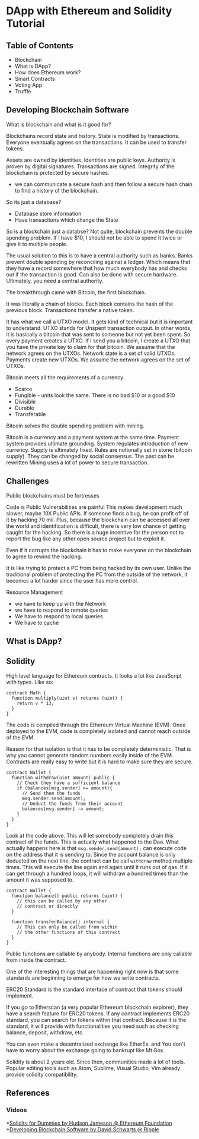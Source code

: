 # DApp with Ethereum and Solidity Tutorial

## Table of Contents

* Blockchain
* What is DApp?
* How does Ethereum work?
* Smart Contracts
* Voting App
* Truffle

## Developing Blockchain Software

What is blockchain and what is it good for?

Blockchains record state and history. State is modified by transactions.
Everyone eventually agrees on the transactions.
It can be used to transfer tokens.

Assets are owned by identities.
Identities are public keys.
Authority is proven by digital signatures.
Transactions are signed.
Integrity of the blockchain is protected by secure hashes.
- we can communicate a secure hash and then follow a secure hash chain to find a history of the blockchain.


So its just a database?
* Database store information
* Have transacitons which change the State

So is a blockchain just a databse?
Not quite, blockchain prevents the double spending problem.
If I have $10, I should not be able to spend it twice or give it to multiple people.

The usual solution to this is to have a central authority such as banks.
Banks prevent double spending by reconciling against a ledger.
Which means that they have a record somewhere that how much everybody has and checks out if the transaction is good.
Can also be done with secure hardware. Ultimately, you need a central authority.

The breakthrough came with Bitcoin, the first blockchain.

It was literally a chain of blocks.
Each block contains the hash of the previous block.
Transactions transfer a native token.

It has what we call a UTXO model. It gets kind of technical but it is important to understand.
UTXO stands for Unspent transaction output. In other words, it is basically a bitcoin that was sent to someone but not yet been spent. So every payment creates a UTXO. If I send you a bitcoin, I create a UTXO that you have the private key to claim for that bitcoin. We assume that the network agrees on the UTXOs.
Network state is a set of valid UTXOs.
Payments create new UTXOs.
We assume the network agrees on the set of UTXOs.

Bitcoin meets all the requirements of a currency.

* Scarce
* Fungible - units look the same. There is no bad $10 or a good $10
* Divisible
* Durable
* Transferable

Bitcoin solves the double spending problem with mining.


Bitcoin is a currency and a payment system at the same time.
Payment system provides ultimate grounding.
System regulates introduction of new currency. Supply is ultimately fixed.
Rules are notionally set in stone (bitcoin supply).
They can be changed by social consensus.
The past can be rewritten
Mining uses a lot of power to secure transaction.

## Challenges

Public blockchains must be fortresses

Code is Public
Vulnerabilities are painful
This makes development much slower, maybe 10X
Public APIs.
If someone finds a bug, he can profit off of it by hacking 70 mil.
Plus, because the blockchain can be accessed all over the world and identification is difficult, there is very low chance of getting caught for the hacking.
So there is a huge incentive for the person not to report the bug like any other open source project but to exploit it.

Even if it corrupts the blockchain it has to make everyone on the blockchain to agree to rewind the hacking.

It is like trying to protect a PC from being hacked by its own user.
Unlike the traditional problem of protecting the PC from the outside of the network,
it becomes a lot harder since the user has more control.

Resource Management
* we have to keep up with the Network
* we have to respond to remote queries
* We have to respond to local queries
* We have to cache



## What is DApp?

## Solidity

High level language for Ethereum contracts.
It looks a lot like JavaScript with types. Like so:

```
contract Math {
  function multiply(uint v) returns (uint) {
    return v * 13;
  }
}
```

The code is compiled through the Ethereum Virtual Machine (EVM).
Once deployed to the EVM, code is completely isolated and cannot reach outside of the EVM.

Reason for that isolation is that it has to be completely deterministic.
That is why you cannot generate random numbers easily inside of the EVM.
Contracts are really easy to write but it is hard to make sure they are secure.


```
contract Wallet {
  function withdraw(uint amount) public {
    // Check they have a sufficient balance
    if (balances[msg.sender] >= amount){
      // Send them the funds
      msg.sender.send(amount);
      // Deduct the funds from their account
      balances[msg.sender] -= amount;
    }
  }
}
```

Look at the code above. This will let somebody completely drain this contract of the funds.
This is actually what happened to the Dao.
What actually happens here is that `msg.sender.send(amount);` can execute code on the address that it is sending to.
Since the account balance is only deducted on the next line, the contract can be call `withdraw` method multiple times.
This will execute the line again and again until it runs out of gas.
If it can get through a hundred loops, it will withdraw a hundred times than the amount it was supposed to.

```
contract Wallet {
  function balance() public returns (uint) {
    // this can be called by any other
    // contract or directly
  }

  function transferBalance() internal {
    // This can only be called from within
    // the other functions of this contract
  }
}
```

Public functions are callable by anybody.
Internal functions are only callable from inside the contract.

One of the interesting things that are happening right now
is that some standards are beginning to emerge for how we write contracts.

ERC20 Standard is the standard interface of contract that tokens should implement.

If you go to Etherscan (a very popular Ethereum blockchain explorer),
they have a search feature for ERC20 tokens. If any contract implements ERC20
standard, you can search for tokens within that contract. Because it is the standard,
it will provide with functionalities you need such as checking balance, deposit, withdraw, etc.

You can even make a decentralized exchange like EtherEx.
and You don't have to worry about the exchange going to bankrupt like Mt.Gox.


Solidity is about 2 years old. Since then, communities made a lot of tools.
Popular editing tools such as Atom, Sublime, Visual Studio, Vim already provide solidity compatibility.




## References

### Videos

*[Solidity for Dummies by Hudson Jameson @ Ethereum Foundation](https://www.youtube.com/watch?v=kx_TgcWgbkw)
*[Developing Blockchain Software by David Schwarts @ Ripple](https://www.youtube.com/watch?v=RRP65VvIgGg)
